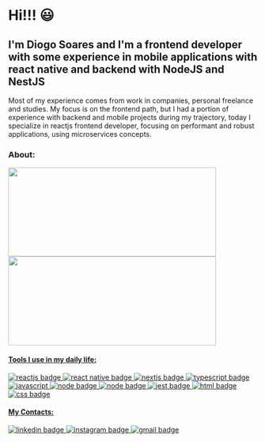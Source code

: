 # Hi!!! 😃

## I'm Diogo Soares and I'm a frontend developer with some experience in mobile applications with react native and backend with NodeJS and NestJS

Most of my experience comes from work in companies, personal freelance and studies. My focus is on the frontend path, but I had a portion of experience with backend and mobile projects during my trajectory, today I specialize in reactjs frontend developer, focusing on performant and robust applications, using microservices concepts.

### About:

  <div>
    <a href="https://github.com/dioggosoares">
    <img width="420em" height="180em" src="https://github-readme-stats.vercel.app/api?username=dioggosoares&show_icons=true&theme=omni&include_all_commits=true&count_private=true"/>
    <img width="420em" height="180em" src="https://github-readme-stats.vercel.app/api/top-langs/?username=dioggosoares&layout=compact&langs_count=7&theme=omni"/>
  </div>

#### Tools I use in my daily life:

  <div>
    <img src="https://img.shields.io/badge/react-%2320232a.svg?style=for-the-badge&logo=react&logoColor=%2361DAFB" alt="reactjs badge" />
    <img src="https://img.shields.io/badge/react_native-%2320232a.svg?style=for-the-badge&logo=react&logoColor=%2361DAFB" alt="react native badge" />  
    <img src="https://img.shields.io/badge/Next-black?style=for-the-badge&logo=next.js&logoColor=white" alt="nextjs badge"/>  
    <img src="https://img.shields.io/badge/typescript-%23007ACC.svg?style=for-the-badge&logo=typescript&logoColor=white" alt="typescript badge" />
    <img src="https://img.shields.io/badge/javascript-%23323330.svg?style=for-the-badge&logo=javascript&logoColor=%23F7DF1E" alt="javascript" />
    <img src="https://img.shields.io/badge/node.js-6DA55F?style=for-the-badge&logo=node.js&logoColor=white" alt="node badge" />  
    <img src="https://img.shields.io/badge/nest.js-ec00c8?style=for-the-badge&logo=nestjs&logoColor=white" alt="node badge" />  
    <img src="https://img.shields.io/badge/-jest-%23C21325?style=for-the-badge&logo=jest&logoColor=white" alt="jest badge" />  
    <img src="https://img.shields.io/badge/html5-%23E34F26.svg?style=for-the-badge&logo=html5&logoColor=white" alt="html badge" />
    <img src="https://img.shields.io/badge/css3-%231572B6.svg?style=for-the-badge&logo=css3&logoColor=white" alt="css badge" />   
  </div>

#### My Contacts:

  <div>
    <a href="https://linkedin.com/in/diogo-soares-993022180" target="_blank">
      <img src="https://img.shields.io/badge/linkedin-%230077B5.svg?style=for-the-badge&logo=linkedin&logoColor=white" alt="linkedin badge"/>
    </a>
    <a href="https://www.instagram.com/dioggo/" target="_blank">
      <img src="https://img.shields.io/badge/Instagram-%23E4405F.svg?style=for-the-badge&logo=Instagram&logoColor=white" alt="instagram badge"/>
    </a>         
    <a href="mailto:dioggosoares35@gmail.com" target="_blank">
      <img src="https://img.shields.io/badge/Gmail-D14836?style=for-the-badge&logo=gmail&logoColor=white" alt="gmail badge"/>
    </a>
  </div>

  <!-- ### About: 

[![Diogo Soares Status](https://github-readme-stats.vercel.app/api?username=dioggosoares&show_icons=true&theme=omni&include_all_commits=true&count_private=true)](https://github.com/dioggosoares/)
[![Top Linguagens](https://github-readme-stats.vercel.app/api/top-langs/?username=dioggosoares&layout=compact&langs_count=7&theme=omni)](https://github.com/dioggosoares/) -->
